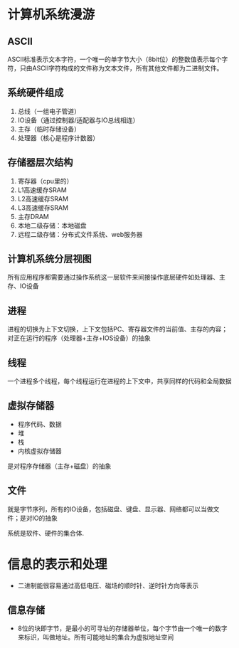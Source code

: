 # 计算机系统漫游
## ASCII
ASCII标准表示文本字符，一个唯一的单字节大小（8bit位）的整数值表示每个字符，只由ASCII字符构成的文件称为文本文件，所有其他文件都为二进制文件。

## 系统硬件组成
1. 总线（一组电子管道）
2. IO设备（通过控制器/适配器与IO总线相连）
3. 主存（临时存储设备）
4. 处理器（核心是程序计数器）

## 存储器层次结构
1. 寄存器（cpu里的）
2. L1高速缓存SRAM
3. L2高速缓存SRAM
4. L3高速缓存SRAM
5. 主存DRAM
6. 本地二级存储：本地磁盘
7. 远程二级存储：分布式文件系统、web服务器

## 计算机系统分层视图
所有应用程序都需要通过操作系统这一层软件来间接操作底层硬件如处理器、主存、IO设备

## 进程
进程的切换为上下文切换，上下文包括PC、寄存器文件的当前值、主存的内容；对正在运行的程序（处理器+主存+IOS设备）的抽象

## 线程
一个进程多个线程，每个线程运行在进程的上下文中，共享同样的代码和全局数据

## 虚拟存储器
- 程序代码、数据
- 堆
- 栈
- 内核虚拟存储器

是对程序存储器（主存+磁盘）的抽象

## 文件
就是字节序列，所有的IO设备，包括磁盘、键盘、显示器、网络都可以当做文件；是对IO的抽象

系统是软件、硬件的集合体.

# 信息的表示和处理
- 二进制能很容易通过高低电压、磁场的顺时针、逆时针方向等表示

## 信息存储
- 8位的块即字节，是最小的可寻址的存储器单位，每个字节由一个唯一的数字来标识，叫做地址。所有可能地址的集合为虚拟地址空间